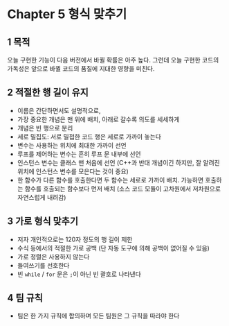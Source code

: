 # Chapter 5 형식 맞추기
## 1 목적
오늘 구현한 기능이 다음 버전에서 바뀔 확률은 아주 높다. 그런데 오늘 구현한 코드의 가독성은 앞으로 바뀔 코드의 품질에 지대한 영향을 미친다.

## 2 적절한 행 길이 유지
- 이름은 간단하면서도 설명적으로,
- 가장 중요한 개념은 맨 위에 배치, 아래로 갈수록 의도를 세세하게
- 개념은 빈 행으로 분리
- 세로 밀집도: 서로 밀접한 코드 행은 세로로 가까이 놓는다
- 변수는 사용하는 위치에 최대한 가까이 선언
- 루프를 제어하는 변수는 흔히 루프 문 내부에 선언
- 인스턴스 변수는 클래스 맨 처음에 선언 (C++과 반대 개념이긴 하지만, 잘 알려진 위치에 인스턴스 변수를 모은다는 것이 중요)
- 한 함수가 다른 함수를 호출한다면 두 함수는 세로로 가까이 배치. 가능하면 호출하는 함수를 호출되는 함수보다 먼저 배치 (소스 코드 모듈이 고차원에서 저차원으로 자연스럽게 내려감)

## 3 가로 형식 맞추기
- 저자 개인적으로는 120자 정도의 행 길이 제한
- 수식 등에서의 적절한 가로 공백 (단 자동 도구에 의해 공백이 없어질 수 있음)
- 가로 정렬은 사용하지 않는다
- 들여쓰기를 선호한다
- 빈 `while` / `for` 문은 `;`이 아닌 빈 괄호로 나타낸다

## 4 팀 규칙
- 팀은 한 가지 규칙에 합의하며 모든 팀원은 그 규칙을 따라야 한다
